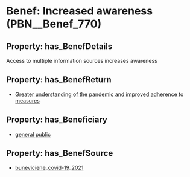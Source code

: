 # Benef: __Increased awareness__ (PBN__Benef_770)

## Property: has_BenefDetails

Access to multiple information sources increases awareness

## Property: has_BenefReturn

* [Greater understanding of the pandemic and improved adherence to measures](../BenefReturn/PBN__BenefReturn_838)

## Property: has_Beneficiary

* [general public](../Stakeholder/PBN__Stakeholder_29)

## Property: has_BenefSource

* [buneviciene_covid-19_2021](../Article/PBN__Article_153)

